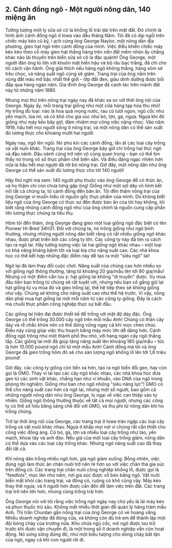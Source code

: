 ## 2. Cánh đồng ngô - Một người nông dân, 140 miệng ăn

Tưởng tượng một ly sữa sô cô la khổng lồ trải dài trên mặt đất. Đó chính là hình ảnh cánh đồng ngô ở Iowa vào đầu tháng Năm. Tôi đã có dịp ngồi trên chiếc máy kéo cũ kỹ, ì ạch cùng ông George Naylor, một nông dân địa phương, gieo hạt ngô trên cánh đồng của mình. Việc điều khiển chiếc máy kéo kéo theo cỗ máy gieo hạt thẳng hàng trên nền đất mềm nhũn ấy chẳng khác nào lái thuyền trên biển sữa sô cô la đặc quánh! Ông George, một người đàn ông to lớn với khuôn mặt hiền hậu và bộ râu bạc trắng, đã chỉ cho tôi cách vận hành. Ông giải thích nếu hàng ngô không thẳng, hàng xóm sẽ trêu chọc, và năng suất ngô cũng sẽ giảm. Trang trại của ông nằm trên vùng đất màu mỡ bậc nhất thế giới – lớp đất đen, giàu dinh dưỡng được bồi đắp qua hàng ngàn năm. Gia đình ông George đã canh tác trên mảnh đất này từ những năm 1880.

Nhưng mọi thứ trên nông trại ngày nay đã khác xa so với thời ông nội của George. Ngày ấy, mỗi trang trại giống như một cửa hàng tạp hóa thu nhỏ! Họ trồng đủ loại: nào là hoa quả mọng nước, rau củ tươi ngon, ngũ cốc như yến mạch, lúa mì, và cỏ khô cho gia súc như bò, lợn, gà, ngựa. Ngựa khi đó giống như máy kéo bây giờ, đảm nhiệm mọi công việc nặng nhọc. Vào năm 1919, hầu hết mọi người sống ở nông trại, và một nông dân có thể sản xuất đủ lương thực cho khoảng mười hai người.

Ngày nay, ngô lên ngôi. Nó phủ kín các cánh đồng, lấn át các loại cây trồng và vật nuôi khác. Trang trại của ông George bây giờ chỉ trồng hai thứ: ngô và đậu nành. Đậu nành cũng trở nên vô cùng quan trọng – bạn có thể tìm thấy nó trong vô số thực phẩm chế biến sẵn. Và điều đáng ngạc nhiên hơn nữa là hầu hết mọi người đã rời bỏ nông trại. Giờ đây, một nông dân như ông George có thể sản xuất đủ lương thực cho tới 140 người!

Hãy thử nghĩ mà xem: 140 người phụ thuộc vào ông George để có thức ăn, và họ thậm chí còn chưa từng gặp ông! Giống như một sợi dây vô hình kết nối tất cả chúng ta, từ cánh đồng đến bàn ăn. Tôi đến thăm nông trại của ông George vì muốn hiểu rõ nguồn gốc thực phẩm của mình. Dù không biết liệu ngô của ông George có thực sự đến được bàn ăn của tôi hay không, tôi biết rằng những cánh đồng ngô như của ông chính là nguồn cung cấp phần lớn lương thực chúng ta tiêu thụ.

Hôm tôi đến thăm, ông George đang gieo một loại giống ngô đặc biệt có tên Pioneer Hi-Bred 34H31.  Đối với chúng ta, nó trông giống như ngô bình thường, nhưng những người nông dân biết rằng có rất nhiều giống ngô khác nhau, được phát triển bởi các công ty lớn. Các công ty này đã tìm ra cách tạo ra ngô lai. Hãy tưởng tượng việc lai hai giống ngô khác nhau – một loại có khả năng kháng bệnh tốt và loại kia cho năng suất cao. Các nhà khoa học có thể kết hợp những đặc điểm này để tạo ra một "siêu ngô" lai!

Ngô lai đã làm thay đổi cuộc chơi. Năng suất của chúng cao hơn nhiều so với giống ngô thông thường, tăng từ khoảng 20 giạ/mẫu lên tới 80 giạ/mẫu! Nhưng có một điểm cần lưu ý: hạt giống lai không "di truyền" được. Vụ mùa đầu tiên bạn trồng từ chúng sẽ rất tuyệt vời, nhưng nếu bạn cố gắng giữ lại hạt giống từ vụ mùa đó và gieo trồng lại, thế hệ tiếp theo sẽ không giống như vậy. Chúng sẽ không cho năng suất cao như thế hệ trước. Vì vậy, nông dân phải mua hạt giống lai mới mỗi năm từ các công ty giống. Đây là cách mà chuỗi thực phẩm công nghiệp thực sự bắt đầu.

Các giống lai hiện đại được thiết kế để trồng với mật độ dày đặc. Ông George có thể trồng 30.000 cây ngô trên mỗi mẫu Anh! Chúng có thân cây dày và rễ chắc khỏe nên có thể đứng vững ngay cả khi mọc chen chúc. Điều này cũng giúp việc thu hoạch bằng máy móc lớn dễ dàng hơn. Cánh đồng ngô trông như một thành phố thu nhỏ, với hàng ngàn cây ngô thẳng tắp. Các giống lai mới đã giúp tăng năng suất lên khoảng 180 giạ/mẫu – tức là hơn 10.000 pound ngô chỉ từ một mẫu Anh! Cánh đồng mà tôi và ông George đã gieo trồng hôm đó sẽ cho sản lượng ngô khổng lồ lên tới 1,8 triệu pound!

Giờ đây, các công ty giống còn tiến xa hơn, tạo ra ngô biến đổi gen, hay còn gọi là GMO. Thay vì lai tạo các cây ngô khác nhau, các nhà khoa học đưa gen từ các sinh vật khác, chẳng hạn như vi khuẩn, vào DNA của ngô trong phòng thí nghiệm. Giống như ban cho ngô những "siêu năng lực"! GMO có thể cho năng suất cao hơn cả ngô lai, nhưng một số người, bao gồm cả những người nông dân như ông George, lo ngại về việc can thiệp vào tự nhiên. Giống ngô thông thường thuộc về tất cả mọi người, nhưng các công ty có thể sở hữu bằng sáng chế đối với GMO, và thu phí từ nông dân khi họ trồng chúng.

Trở lại thời ông nội của George, các trang trại ở Iowa tràn ngập các loại cây trồng và vật nuôi khác nhau. Ngựa ở khắp mọi nơi vì chúng rất cần thiết cho công việc đồng áng. Có bò, gà, lợn và nhiều loại cây trồng như táo, yến mạch, khoai tây và anh đào. Nếu giá của một loại cây trồng giảm, nông dân có thể dựa vào các loại cây trồng khác. Nhưng ngô năng suất cao đã thay đổi tất cả.

Khi nông dân trồng nhiều ngô hơn, giá ngô giảm xuống. Bỗng nhiên, việc dùng ngô làm thức ăn chăn nuôi trở nên rẻ hơn so với việc chăn thả gia súc trên đồng cỏ. Các trang trại chăn nuôi công nghiệp khổng lồ, được gọi là "feedlots", mọc lên như nấm, nơi gia súc được vỗ béo bằng ngô. Vật nuôi biến mất khỏi các trang trại, và đồng cỏ, ruộng cỏ khô cũng vậy. Máy kéo thay thế ngựa, và ít người hơn được cần đến để làm việc trên đất. Các trang trại trở nên lớn hơn, nhưng cũng trống trải hơn.

Ông George nói với tôi rằng việc trồng ngô ngày nay chủ yếu là lái máy kéo và phun thuốc trừ sâu. Không mất nhiều thời gian để quản lý hàng trăm mẫu Anh. Thị trấn Churdan gần nông trại của ông George có vẻ hoang vắng. Nhiều doanh nghiệp đã đóng cửa, và không còn đủ trẻ em để thành lập một đội bóng chày của trường nữa. Kho chứa ngũ cốc, nơi ngô được lưu trữ trước khi được vận chuyển đi, là một trong số ít doanh nghiệp vẫn còn hoạt động. Nó sừng sững đứng đó, như một biểu tượng cho dòng chảy bất tận của ngô, ngay cả khi con người rời đi.
